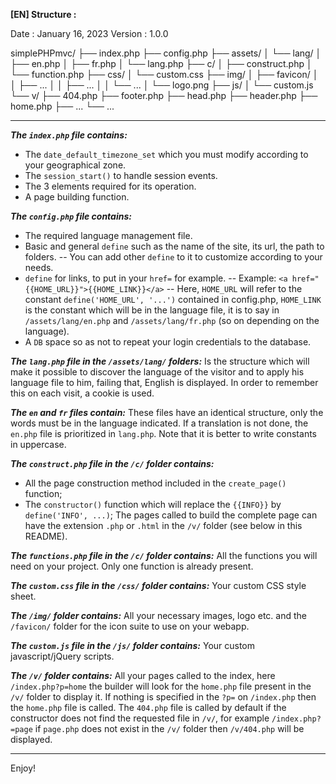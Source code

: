 **[EN] Structure :**

Date : January 16, 2023
Version : 1.0.0

simplePHPmvc/
├── index.php
├── config.php
├── assets/
│	└── lang/
│		├── en.php
│		├── fr.php
│		└── lang.php
├── c/
│	├── construct.php
│	└── function.php
├── css/
│	└── custom.css
├── img/
│	├── favicon/
│	│	├── ...
│	│	├── ...
│	│	└── ...
│	└── logo.png
├── js/
│	└── custom.js
└── v/
	├── 404.php
	├── footer.php
	├── head.php
	├── header.php
	├── home.php
	├── ...
	└── ...

--------------------------------------------------

***The `index.php` file contains:***
- The `date_default_timezone_set` which you must modify according to your geographical zone.
- The `session_start()` to handle session events.
- The 3 elements required for its operation.
- A page building function.

***The `config.php` file contains:***
- The required language management file.
- Basic and general `define` such as the name of the site, its url, the path to folders.
-- You can add other `define` to it to customize according to your needs.
- `define` for links, to put in your `href=` for example.
-- Example: `<a href="{{HOME_URL}}">{{HOME_LINK}}</a>`
-- Here, `HOME_URL` will refer to the constant `define('HOME_URL', '...')` contained in config.php, `HOME_LINK` is the constant which will be in the language file, it is to say in `/assets/lang/en.php` and `/assets/lang/fr.php` (so on depending on the language).
- A `DB` space so as not to repeat your login credentials to the database.

***The `lang.php` file in the `/assets/lang/` folders:***
Is the structure which will make it possible to discover the language of the visitor and to apply his language file to him, failing that, English is displayed. In order to remember this on each visit, a cookie is used.

***The `en` and `fr` files contain:***
These files have an identical structure, only the words must be in the language indicated. If a translation is not done, the `en.php` file is prioritized in `lang.php`.
Note that it is better to write constants in uppercase.

***The `construct.php` file in the `/c/` folder contains:***
- All the page construction method included in the `create_page()` function;
- The `constructor()` function which will replace the `{{INFO}}` by `define('INFO', ...)`;
The pages called to build the complete page can have the extension `.php` or `.html` in the `/v/` folder (see below in this README).

***The `functions.php` file in the `/c/` folder contains:***
All the functions you will need on your project. Only one function is already present.

***The `custom.css` file in the `/css/` folder contains:***
Your custom CSS style sheet.

***The `/img/` folder contains:***
All your necessary images, logo etc. and the `/favicon/` folder for the icon suite to use on your webapp.

***The `custom.js` file in the `/js/` folder contains:***
Your custom javascript/jQuery scripts.

***The `/v/` folder contains:***
All your pages called to the index, here `/index.php?p=home` the builder will look for the `home.php` file present in the `/v/` folder to display it.
If nothing is specified in the `?p=` on `/index.php` then the `home.php` file is called.
The `404.php` file is called by default if the constructor does not find the requested file in `/v/`, for example `/index.php?=page` if `page.php` does not exist in the `/v/` folder then `/v/404.php` will be displayed.

--------------------------------------------------
Enjoy!